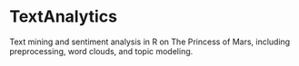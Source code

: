 # TextAnalytics
Text mining and sentiment analysis in R on The Princess of Mars, including preprocessing, word clouds, and topic modeling.
